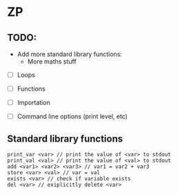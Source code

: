 # ZP

## TODO:
 - Add more standard library functions:
    - More maths stuff
 - [ ] Loops
 - [ ] Functions
 - [ ] Importation
 - [ ] Command line options (print level, etc)


## Standard library functions
```
print_var <var> // print the value of <var> to stdout
print_val <val> // print the value of <val> to stdout
add <var1> <var2> <var3> // var1 = var2 + var3
store <var> <val> // var = val
exists <var> // check if variable exists
del <var> // exiplicitly delete <var>
```
